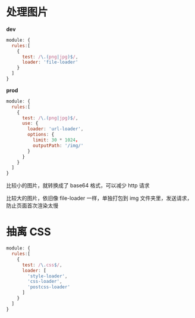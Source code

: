 # 处理图片

**dev**

```javascript
module: {
  rules:[
    {
      test: /\.(png|jpg)$/,
      loader: 'file-loader'
    }
  ]
}
```

**prod**

```javascript
module: {
  rules:[
    {
      test: /\.(png|jpg)$/,
      use: {
        loader: 'url-loader',
        options: {
          limit: 30 * 1024，
          outputPath: '/img/'
        }
      }
    }
  ]
}
```

比较小的图片，就转换成了 base64 格式，可以减少 http 请求

比较大的图片，依旧像 file-loader 一样，单独打包到 img 文件夹里，发送请求，防止页面首次渲染太慢

# 抽离 CSS

```javascript
module: {
  rules:[
    {
      test: /\.css$/,
      loader: [
        'style-loader',
        'css-loader',
        'postcss-loader'
      ]
    }
  ]
}
```

